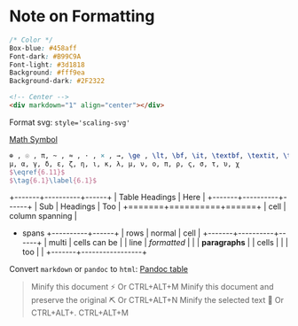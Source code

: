 
# Note on Formatting

```css
/* Color */
Box-blue: #458aff
Font-dark: #B99C9A
Font-light: #3d1818
Background: #fff9ea 
Background-dark: #2F2322
```

```html
<!-- Center -->
<div markdown="1" align="center"></div>
```

Format svg: `style='scaling-svg'`

[Math Symbol](https://www.rapidtables.com/math/symbols/Basic_Math_Symbols.html)

```latex
⊕ , ☉ , π, ~ , ≈ , · , × , →, \ge , \lt, \bf, \it, \textbf, \textit, \textrm
μ, α, γ, δ, ε, ζ, η, ι, κ, λ, μ, ν, ο, π, ρ, ς, σ, τ, υ, χ
$\eqref{6.11}$
$\tag{6.1}\label{6.1}$
```

+-------+----------+------+
| Table Headings   | Here |
+-------+----------+------+
| Sub   | Headings | Too  |
+=======+==========+======+
| cell  | column spanning |
+ spans +----------+------+
| rows  | normal   | cell |
+-------+----------+------+
| multi | cells can be    |
| line  | *formatted*     |
|       | **paragraphs**  |
| cells |                 |
| too   |                 |
+-------+-----------------+

Convert `markdown` or `pandoc` to `html`:
[Pandoc table](https://pandoc.org/try/)

> Minify this document ⚡ Or CTRL+ALT+M
> Minify this document and preserve the original ⛏ Or CTRL+ALT+N
> Minify the selected text 🎯 Or CTRL+ALT+. CTRL+ALT+M